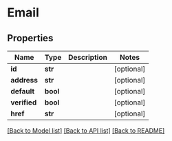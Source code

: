 # Email


## Properties
Name | Type | Description | Notes
------------ | ------------- | ------------- | -------------
**id** | **str** |  | [optional] 
**address** | **str** |  | [optional] 
**default** | **bool** |  | [optional] 
**verified** | **bool** |  | [optional] 
**href** | **str** |  | [optional] 

[[Back to Model list]](../README.md#documentation-for-models) [[Back to API list]](../README.md#documentation-for-api-endpoints) [[Back to README]](../README.md)


